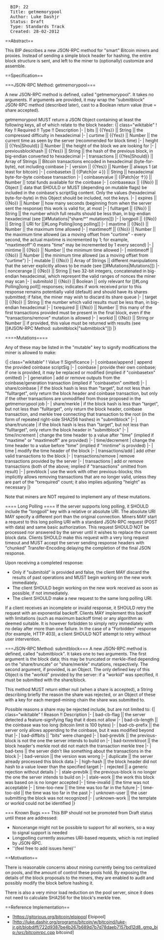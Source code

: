 <pre>
  BIP: 22
  Title: getmemorypool
  Author: Luke Dashjr <luke+bip22@dashjr.org>
  Status: Draft
  Type: Standards Track
  Created: 28-02-2012
</pre>

==Abstract==

This BIP describes a new JSON-RPC method for "smart" Bitcoin miners and proxies.
Instead of sending a simple block header for hashing, the entire block structure is sent, and left to the miner to (optionally) customize and assemble.

==Specification==

===JSON-RPC Method: getmemorypool===

A new JSON-RPC method is defined, called "getmemorypool".
It takes no arguments.
If arguments are provided, it may wrap the "submitblock" JSON-RPC method (described later), cast to a Boolean return value (true = share accepted).

getmemorypool MUST return a JSON Object containing at least the following keys, all of which relate to the block header:
{| class="wikitable"
! Key !! Required !! Type !! Description
|-
| bits || {{Yes}} || String || the compressed difficulty in hexadecimal
|-
| curtime || {{Yes}} || Number || the current time as seen by the server (recommended for block time)
|-
| height || {{Yes|Should}} || Number || the height of the block we are looking for
|-
| previousblockhash || {{Yes}} || String || the hash of the previous block, in big-endian converted to hexadecimal
|-
| transactions || {{Yes|Should}} || Array of Strings || Bitcoin transactions encoded in hexadecimal (byte-for-byte), not including coinbase
|-
| version || {{Yes}} || Number || always 1 (at least for bitcoin)
|-
| coinbasetxn || {{Patch|or ↓}} || String || hexadecimal byte-for-byte coinbase transaction
|-
| coinbasevalue || {{Patch|or ↑}} || Number || total funds available for the coinbase
|-
| coinbaseaux || {{No}} || Object || data that SHOULD or MUST (depending on mutable flags) be included in the coinbase's scriptSig content. Only the values (hexadecimal byte-for-byte) in this Object should be included, not the keys.
|-
| expires || {{No}} || Number || how many seconds (beginning from when the server sent the response) this work is valid for, at most
|-
| fulltarget || {{No}} || String || the number which full results should be less than, in big-endian hexadecimal (see [[#Mutations|"share/*" mutations]])
|-
| longpoll || {{No}} || String || URI for [[#Long Polling|long polling]]
|-
| maxtime || {{No}} || Number || the maximum time allowed
|-
| maxtimeoff || {{No}} || Number || the maximum time allowed (as a moving offset from "curtime" - every second, the actual maxtime is incremented by 1; for example, "maxtimeoff":0 means "time" may be incremented by 1 every second)
|-
| mintime || {{No}} || Number || the minimum time allowed
|-
| mintimeoff || {{No}} || Number || the minimum time allowed (as a moving offset from "curtime")
|-
| mutable || {{No}} || Array of Strings || different manipulations that the server explicitly allows to be made (see [[#Mutations|Mutations]])
|-
| noncerange || {{No}} || String || two 32-bit integers, concatenated in big-endian hexadecimal, which represent the valid ranges of nonces the miner may scan
|-
| submitold || {{No}} || Boolean || only relevant for [[#Long Polling|long poll]] responses; indicates if work received prior to this response remains potentially valid (default) and should have its shares submitted; if false, the miner may wish to discard its share queue
|-
| target || {{No}} || String || the number which valid results must be less than, in big-endian hexadecimal
|-
| txrequired || {{No}} || Number || this many of the first transactions provided must be present in the final block, even if the "transactions/remove" mutation is allowed
|-
| workid || {{No}} || String or Number || if provided, this value must be returned with results (see [[#JSON-RPC Method: submitblock|"submitblock"]])
|}

====Mutations====

Any of these may be listed in the "mutable" key to signify modifications the miner is allowed to make:

{| class="wikitable"
! Value !! Significance
|-
| coinbase/append
| append the provided coinbase scriptSig
|-
| coinbase
| provide their own coinbase; if one is provided, it may be replaced or modified (implied if "coinbasetxn" omitted)
|-
| generation
| add or remove outputs from the coinbase/generation transaction (implied if "coinbasetxn" omitted)
|-
| share/coinbase
| if the block hash is less than "target", but not less than "fulltarget", only return the block header and coinbase transaction, but only if the other transactions are unmodified from those proposed in the getmemorypool job
|-
| share/merkle
| if the block hash is less than "target", but not less than "fulltarget", only return the block header, coinbase transaction, and merkle tree connecting that transaction to the root (in the form of repeated right-side SHA256 hashes) in "submitblock"
|-
| share/truncate
| if the block hash is less than "target", but not less than "fulltarget", only return the block header in "submitblock"
|-
| time/increment
| change the time header to a value after "time" (implied if "maxtime" or "maxtimeoff" are provided)
|-
| time/decrement
| change the time header to a value before "time" (implied if "mintime" is provided)
|-
| time
| modify the time header of the block
|-
| transactions/add
| add other valid transactions to the block
|-
| transactions/remove
| remove transactions provided by the server
|-
| transactions
| add or remove transactions (both of the above; implied if "transactions" omitted from result)
|-
| prevblock
| use the work with other previous-blocks; this implicitly allows removing transactions that are no longer valid, unless they are part of the "txrequired" count; it also implies adjusting "height" as necessary
|}

Note that miners are NOT required to implement any of these mutations.

==== Long Polling ====
If the server supports long polling, it SHOULD include the "longpoll" key with a relative or absolute URI.
The absolute URI MAY specify a different port than the original connection.
Miners MAY start a request to this long polling URI with a standard JSON-RPC request (POST with data) and same basic authorization.
This request SHOULD NOT be processed nor answered by the server until it wishes to replace the current block data.
Clients SHOULD make this request with a very long request timeout and MUST accept the server sending response headers with "chunked" Transfer-Encoding delaying the completion of the final JSON response.

Upon receiving a completed response:
* Only if "submitold" is provided and false, the client MAY discard the results of past operations and MUST begin working on the new work immediately.
* The client SHOULD begin working on the new work received as soon as possible, if not immediately.
* The client SHOULD make a new request to the same long polling URI.

If a client receives an incomplete or invalid response, it SHOULD retry the request with an exponential backoff.
Clients MAY implement this backoff with limitations (such as maximum backoff time) or any algorithm as deemed suitable.
It is however forbidden to simply retry immediately with no delay after more than one failure.
In the case of a "Forbidden" response (for example, HTTP 403), a client SHOULD NOT attempt to retry without user intervention.

===JSON-RPC Method: submitblock===
A new JSON-RPC method is defined, called "submitblock".
It takes one to two arguments.
The first argument is the block data; this may be truncated or merkle-ified depending on the "share/truncate" or "share/merkle" mutations, respectively.
The second argument, if provided, is an Object.
The only defined key of this Object is the "workid" provided by the server:
if a "workid" was specified, it must be submitted with the share/block.

This method MUST return either null (when a share is accepted), a String describing briefly the reason the share was rejected, or an Object of these with a key for each merged-mining chain the share was submitted to.

Possible reasons a share may be rejected include, but are not limited to:
{| class="wikitable"
! Reason !! Description
|-
| bad-cb-flag || the server detected a feature-signifying flag that it does not allow
|-
| bad-cb-length || the coinbase was too long (bitcoin limit is 100 bytes)
|-
| bad-cb-prefix || the server only allows appending to the coinbase, but it was modified beyond that
|-
| bad-diffbits || "bits" were changed
|-
| bad-prevblk || the previous-block is not the one the server intends to build on
|-
| bad-txnmrklroot || the block header's merkle root did not match the transaction merkle tree
|-
| bad-txns || the server didn't like something about the transactions in the block
|-
| bad-version || the version was wrong
|-
| duplicate || the server already processed this block data
|-
| high-hash || the block header did not hash to a value lower than the specified target
|-
| rejected || a generic rejection without details
|-
| stale-prevblk || the previous-block is no longer the one the server intends to build on
|-
| stale-work || the work this block was based on is no longer accepted
|-
| time-invalid || the time was not acceptable
|-
| time-too-new || the time was too far in the future
|-
| time-too-old || the time was too far in the past
|-
| unknown-user || the user submitting the block was not recognized
|-
| unknown-work || the template or workid could not be identified
|}

=== Known Bugs ===
This BIP should not be promoted from Draft status until these are addressed:
* Noncerange might not be possible to support for all workers, so a way to signal support is needed
* Longpolling currently assumes URI-based requests, which is not implied by JSON-RPC.
* ''(feel free to add issues here)''

==Motivation==

There is reasonable concerns about mining currently being too centralized on pools, and the amount of control these pools hold.
By exposing the details of the block proposals to the miners, they are enabled to audit and possibly modify the block before hashing it.

There is also a very minor load reduction on the pool server, since it does not need to calculate SHA256 for the block's merkle tree.

==Reference Implementation==

* [https://gitorious.org/bitcoin/eloipool Eloipool]
* [http://luke.dashjr.org/programs/bitcoin/w/bitcoind/luke-jr.git/blobdiff/722d9387be4b267b689d7b7d78daeb7157bd12d8..gmp_bip:/src/bitcoinrpc.cpp bitcoind]

